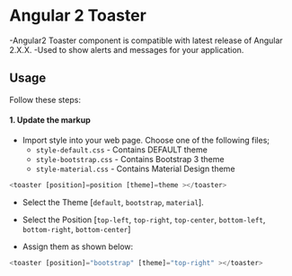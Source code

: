 # Angular 2 Toaster
-Angular2 Toaster component is compatible with latest release of Angular 2.X.X.
-Used to show alerts and messages for your application.

## Usage
Follow these steps:

#### 1. Update the markup
- Import style into your web page. Choose one of the following files;
  - `style-default.css` - Contains DEFAULT theme
  - `style-bootstrap.css` - Contains Bootstrap 3 theme
  - `style-material.css` - Contains Material Design theme

```ts
<toaster [position]=position [theme]=theme ></toaster>
```

- Select the Theme [`default`, `bootstrap`, `material`].

- Select the Position [`top-left`, `top-right`, `top-center`, `bottom-left`, `bottom-right`, `bottom-center`]

- Assign them as shown below:
  
```ts
<toaster [position]="bootstrap" [theme]="top-right" ></toaster>
```

